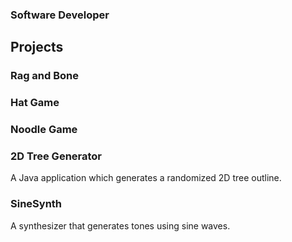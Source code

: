 ### Software Developer




## Projects

### Rag and Bone


### Hat Game


### Noodle Game


### 2D Tree Generator
A Java application which generates a randomized 2D tree outline. 

### SineSynth
A synthesizer that generates tones using sine waves.